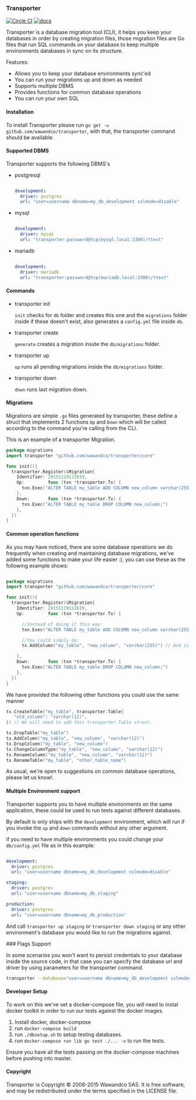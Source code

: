 ### Transporter

[![Circle CI](https://circleci.com/gh/wawandco/transporter.svg?style=svg&circle-token=93794e8b2f6b9b594822f00b72284f4928d21056)](https://circleci.com/gh/wawandco/transporter)
[![docs](https://img.shields.io/badge/godoc-docs-blue.svg)](https://godoc.org/github.com/wawandco/transporter)


Transporter is a database migration tool (CLI), it helps you keep your databases in order by creating migration files, those migration files are Go files that run SQL commands on your database to keep multiple environments databases in sync on its structure.

Features:

- Allows you to keep your database environments sync'ed
- You can run your migrations up and down as needed
- Supports multiple DBMS
- Provides functions for common database operations
- You can run your own SQL

#### Installation

To install Transporter please run `go get -u github.com/wawandco/transporter`, with that, the transporter command should be available.

#### Supported DBMS

Transporter supports the following DBMS's

- postgresql

  ```yml

  development:
    driver: postgres
    url: "user=username dbname=my_db_development sslmode=disable"

  ```

- mysql

  ```yml

  development:
    driver: mysql
    url: "transporter:password@tcp(mysql.local:3306)/ttest"

  ```

- mariadb

  ```yml

  development:
    driver: mariadb
    url: "transporter:password@tcp(mariadb.local:3306)/ttest"

  ```



#### Commands

- transporter init

  `init` checks for `db` folder and creates this one and the `migrations` folder inside if these doesn't exist, also generates a `config.yml` file inside `db`.

- transporter create

  `generate` creates a migration inside the `db/migrations` folder.

- transporter up

  `up` runs all pending migrations inside the `db/migrations` folder.

- transporter down

  `down` runs last migration down.

#### Migrations

Migrations are simple `.go` files generated by transporter, these define a struct that implements 2 functions `Up` and `Down` which will be called according to the command you're calling from the CLI.

This is an example of a transporter Migration.

```go
package migrations
import transporter "github.com/wawandco/transporter/core"

func init(){
  transporter.Register(&Migration{
    Identifier: 20151119112619,
    Up:         func (txn *transporter.Tx) {
      txn.Exec("ALTER TABLE my_table ADD COLUMN new_column varchar(255);")
    },
    Down:       func (txn *transporter.Tx) {
      txn.Exec("ALTER TABLE my_table DROP COLUMN new_column;")
    },
  })
}
```

#### Common operation functions

As you may have noticed, there are some database operations we do frequently when creating and maintaining database migrations, we've added some functions to make your life easier :), you can use these as the following example shows:

```go

package migrations
import transporter "github.com/wawandco/transporter/core"

func init(){
  transporter.Register(&Migration{
    Identifier: 20151119112619,
    Up:         func (txn *transporter.Tx) {

      //Instead of doing it this way:
      txn.Exec("ALTER TABLE my_table ADD COLUMN new_column varchar(255);")

      //You could simply do:
      tx.AddColumn("my_table", "new_column", "varchar(255)") // And is equivalent

    },
    Down:       func (txn *transporter.Tx) {
      txn.Exec("ALTER TABLE my_table DROP COLUMN new_column;")
    },
  })
}
```

We have provided the following other functions you could use the same manner

```go
tx.CreateTable("my_table", transporter.Table{
   "old_column": "varchar(12)",
}) // We will need to add this transporter.Table struct.

tx.DropTable("my_table")
tx.AddColumn("my_table", "new_column", "varchar(12)")
tx.DropColumn("my_table", "new_column")
tx.ChangeColumnType("my_table", "new_column", "varchar(12)")
tx.RenameColumn("my_table", "new_column", "varchar(12)")
tx.RenameTable("my_table", "other_table_name")

```

As usual, we're open to suggestions on common database operations, please let us know!.

#### Multiple Environment support

Transporter supports you to have multiple environments on the same application, these could be used to run tests against different databases.

By default is only ships with the `development` environment, which will run if you invoke the `up` and `down` commands without any other argument.

if you need to have multiple environments you could change your `db/config.yml` file as in this example:


```yml

development:
  driver: postgres
  url: "user=username dbname=my_db_development sslmode=disable"

staging:
  driver: postgres
  url: "user=username dbname=my_db_staging"

production:
  driver: postgres
  url: "user=username dbname=my_db_production"

```
And call `transporter up staging` or `transporter down staging` or any other environment's database you would like to run the migrations against.

### Flags Support

In some scenarios you won't want to persist credentials to your database inside the source code, in that case you can specify the database url and driver by using parameters for the transporter command.

```bash
transporter --database="user=username dbname=my_db_development sslmode=disable" --driver=postgres up 
```

#### Developer Setup

To work on this we've set a docker-compose file, you will need to instal docker toolkit in order to run our tests against the docker images.

1. Install docker, docker-compose
2. run `docker-compose build`
3. run `./dbsetup.sh` to setup testing databases.
4. run `docker-compose run lib go test ./... -v` to run the tests.

Ensure you have all the tests passing on the docker-compose machines before pushing into master.

#### Copyright
Transporter is Copyright © 2008-2015 Wawandco SAS. It is free software, and may be redistributed under the terms specified in the LICENSE file.
